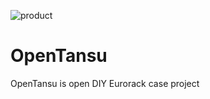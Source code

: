 

![product](https://github.com/hibara/TestRepositoryblob/main/docs/img/opentansu-banner.png)
# OpenTansu
OpenTansu is open DIY Eurorack case project
